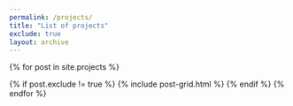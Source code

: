 ```yaml
---
permalink: /projects/
title: "List of projects"
exclude: true
layout: archive
---
```


<div class="tiles">

<!-- not really a "post", but it's the variable name used in the html, and it works the same for this kind of page -->
{% for post in site.projects %}
  <!-- avoid to show an index page -->
  {% if post.exclude != true %}
    {% include post-grid.html %}
  {% endif %}
{% endfor %}
</div><!-- /.tiles -->
